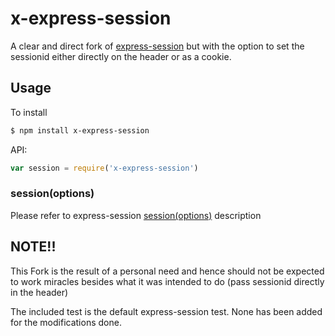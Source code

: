 # x-express-session
A clear and direct fork of [express-session](https://github.com/expressjs/session) but with the option to set the sessionid either directly on the header or as a cookie.

## Usage

To install
```sh
$ npm install x-express-session
```

API:
```js
var session = require('x-express-session')
```

### session(options)
Please refer to express-session [session(options)](https://github.com/expressjs/session#sessionoptions) description




## NOTE!!
This Fork is the result of a personal need and hence should not be expected to work miracles besides what it was intended to do (pass sessionid directly in the header)

The included test is the default express-session test. None has been added for the modifications done.